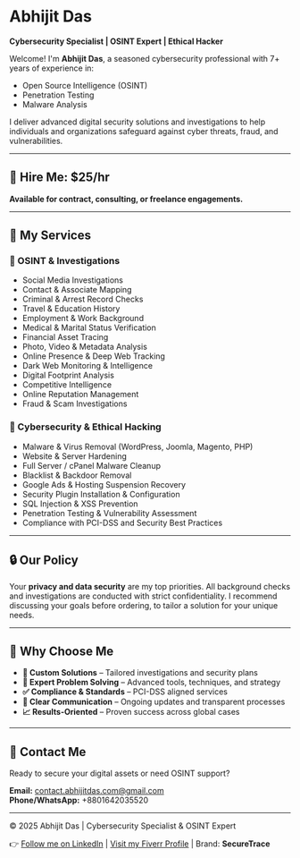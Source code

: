 # Abhijit Das  
**Cybersecurity Specialist | OSINT Expert | Ethical Hacker**  

Welcome! I'm **Abhijit Das**, a seasoned cybersecurity professional with 7+ years of experience in:

- Open Source Intelligence (OSINT)  
- Penetration Testing  
- Malware Analysis  

I deliver advanced digital security solutions and investigations to help individuals and organizations safeguard against cyber threats, fraud, and vulnerabilities.

---

## 💼 Hire Me: $25/hr  
**Available for contract, consulting, or freelance engagements.**

---

## 🔧 My Services

### 🎯 OSINT & Investigations
- Social Media Investigations  
- Contact & Associate Mapping  
- Criminal & Arrest Record Checks  
- Travel & Education History  
- Employment & Work Background  
- Medical & Marital Status Verification  
- Financial Asset Tracing  
- Photo, Video & Metadata Analysis  
- Online Presence & Deep Web Tracking  
- Dark Web Monitoring & Intelligence  
- Digital Footprint Analysis  
- Competitive Intelligence  
- Online Reputation Management  
- Fraud & Scam Investigations  

### 🔐 Cybersecurity & Ethical Hacking
- Malware & Virus Removal (WordPress, Joomla, Magento, PHP)  
- Website & Server Hardening  
- Full Server / cPanel Malware Cleanup  
- Blacklist & Backdoor Removal  
- Google Ads & Hosting Suspension Recovery  
- Security Plugin Installation & Configuration  
- SQL Injection & XSS Prevention  
- Penetration Testing & Vulnerability Assessment  
- Compliance with PCI-DSS and Security Best Practices  

---

## 🔒 Our Policy

Your **privacy and data security** are my top priorities. All background checks and investigations are conducted with strict confidentiality. I recommend discussing your goals before ordering, to tailor a solution for your unique needs.

---

## 🤝 Why Choose Me

- **🔧 Custom Solutions** – Tailored investigations and security plans  
- **🧠 Expert Problem Solving** – Advanced tools, techniques, and strategy  
- **✅ Compliance & Standards** – PCI-DSS aligned services  
- **💬 Clear Communication** – Ongoing updates and transparent processes  
- **📈 Results-Oriented** – Proven success across global cases  

---

## 📩 Contact Me

Ready to secure your digital assets or need OSINT support?

**Email:** [contact.abhijitdas.com@gmail.com](mailto:contact.abhijitdas.com@gmail.com)  
**Phone/WhatsApp:** +8801642035520  

---

© 2025 Abhijit Das | Cybersecurity Specialist & OSINT Expert  

👉 [Follow me on LinkedIn](#) | [Visit my Fiverr Profile](#) | Brand: **SecureTrace**
